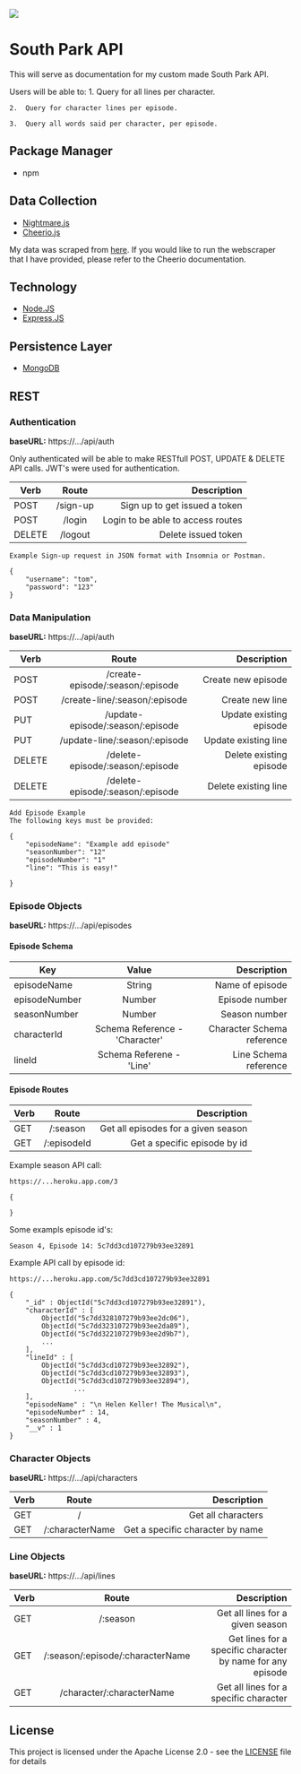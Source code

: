 ![](/images/southpark-banner.png)

# South Park API

This will serve as documentation for my custom made South Park API. 

Users will be able to:
	1.	Query for all lines per character. 

	2.	Query for character lines per episode.

	3.	Query all words said per character, per episode.

## Package Manager

* npm

## Data Collection

* [Nightmare.js](http://www.nightmarejs.org/)
* [Cheerio.js](https://cheerio.js.org/)

My data was scraped from [here](https://southpark.fandom.com/wiki/South_Park_Archives). If you would like to run the webscraper that I have provided, please refer to the Cheerio documentation. 

## Technology

* [Node.JS](https://nodejs.org/en/)
* [Express.JS](https://expressjs.com/) 

## Persistence Layer

* [MongoDB](https://www.mongodb.com/)

## REST

### Authentication

**baseURL:** https://.../api/auth

Only authenticated will be able to make RESTfull POST, UPDATE & DELETE API calls. JWT's were used for authentication.

| Verb          | Route                                   | Description                            |
| ------------- |:---------------------------------------:| --------------------------------:      |
| POST          | /sign-up                                | Sign up to get issued a token          |
| POST          | /login                                  | Login to be able to access routes      |
| DELETE        | /logout                                 | Delete issued token                    |


```
Example Sign-up request in JSON format with Insomnia or Postman.

{
	"username": "tom",
	"password": "123"
}

```

### Data Manipulation

**baseURL:** https://.../api/auth

| Verb          | Route                                   | Description                            |
| ------------- |:---------------------------------------:| --------------------------------:      |
| POST          | /create-episode/:season/:episode        | Create new episode                     |
| POST          | /create-line/:season/:episode           | Create new line                        |
| PUT           | /update-episode/:season/:episode        | Update existing episode                |
| PUT           | /update-line/:season/:episode           | Update existing line                   |
| DELETE        | /delete-episode/:season/:episode        | Delete existing episode                |
| DELETE        | /delete-episode/:season/:episode        | Delete existing line                   |

```
Add Episode Example
The following keys must be provided: 

{
	"episodeName": "Example add episode"
	"seasonNumber": "12"
	"episodeNumber": "1"
	"line": "This is easy!"

}

```


### Episode Objects

**baseURL:** https://.../api/episodes

#### Episode Schema

| Key           | Value                                  | Description                            |
| ------------- |:--------------------------------------:| --------------------------------:      |
| episodeName   | String                               	 | Name of episode    										|
| episodeNumber | Number                                 | Episode number         								|
| seasonNumber  | Number                                 | Season number         									|
| characterId   | Schema Reference - 'Character'         | Character Schema reference   		      |
| lineId        | Schema Referene - 'Line'               | Line Schema reference        				  |


#### Episode Routes

| Verb           | Route                                  | Description                            |
| -------------  |:--------------------------------------:| --------------------------------:      |
| GET            | /:season                               | Get all episodes for a given season    |
| GET            | /:episodeId                          	| Get a specific episode by id	         |

Example season API call:
```
https://...heroku.app.com/3
```
```
{

}
```

Some exampls episode id's:

```
Season 4, Episode 14: 5c7dd3cd107279b93ee32891
```

Example API call by episode id:
```
https://...heroku.app.com/5c7dd3cd107279b93ee32891
```
```
{
    "_id" : ObjectId("5c7dd3cd107279b93ee32891"),
    "characterId" : [ 
        ObjectId("5c7dd328107279b93ee2dc06"), 
        ObjectId("5c7dd323107279b93ee2da89"), 
        ObjectId("5c7dd322107279b93ee2d9b7"), 
        ...
    ],
    "lineId" : [ 
        ObjectId("5c7dd3cd107279b93ee32892"), 
        ObjectId("5c7dd3cd107279b93ee32893"), 
        ObjectId("5c7dd3cd107279b93ee32894"), 
				...
    ],
    "episodeName" : "\n Helen Keller! The Musical\n",
    "episodeNumber" : 14,
    "seasonNumber" : 4,
    "__v" : 1
}
```

### Character Objects

**baseURL:** https://.../api/characters

| Verb           | Route                                  | Description                            |
| -------------  |:--------------------------------------:| --------------------------------:      |
| GET            | /                                      | Get all characters                     |
| GET            | /:characterName                        | Get a specific character by name       |

### Line Objects

**baseURL:** https://.../api/lines

| Verb           | Route                                  | Description                            |
| -------------  |:--------------------------------------:| --------------------------------:      |
| GET            | /:season                               | Get all lines for a given season       |
| GET            | /:season/:episode/:characterName       | Get lines for a specific character by name for any episode   |
| GET            | /character/:characterName              | Get all lines for a specific character |

## License
This project is licensed under the Apache License 2.0 - see the <a href="https://github.com/ThomasLee94/southpark-api/blob/master/LICENSE">LICENSE</a> file for details
